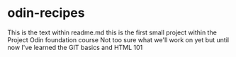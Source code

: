 # odin-recipes
This is the text within readme.md
this is the first small project within the Project Odin foundation course
Not too sure what we'll work on yet but until now I've learned the GIT basics and HTML 101
